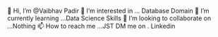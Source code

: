 👋 Hi, I’m @Vaibhav Padir
👀 I’m interested in ... Database Domain
🌱 I’m currently learning ...Data Science Skills
💞️ I’m looking to collaborate on ...Nothing
📫 How to reach me ...JST DM me on . Linkedin
